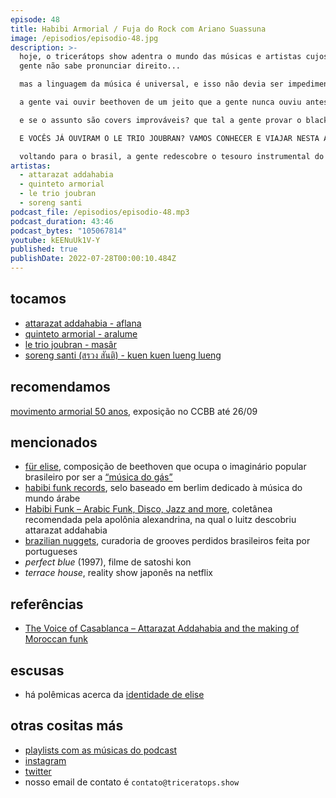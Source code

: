 ```yaml
---
episode: 48
title: Habibi Armorial / Fuja do Rock com Ariano Suassuna
image: /episodios/episodio-48.jpg
description: >-
  hoje, o tricerátops show adentra o mundo das músicas e artistas cujos nomes a
  gente não sabe pronunciar direito...

  mas a linguagem da música é universal, e isso não devia ser impedimento pra gente compartilhar o que a gente gosta! portanto, não nos leve a mal, somos apenas pessoas curiosas.

  a gente vai ouvir beethoven de um jeito que a gente nunca ouviu antes, num delicioso groove árabe de marrocos.

  e se o assunto são covers improváveis? que tal a gente provar o black sabbath numa interpretação tailandesa?

  E VOCÊS JÁ OUVIRAM O LE TRIO JOUBRAN? VAMOS CONHECER E VIAJAR NESTA ATMOSFERA PALESTINA

  voltando para o brasil, a gente redescobre o tesouro instrumental do quinteto armorial...
artistas:
  - attarazat addahabia
  - quinteto armorial
  - le trio joubran
  - soreng santi
podcast_file: /episodios/episodio-48.mp3
podcast_duration: 43:46
podcast_bytes: "105067814"
youtube: kEENuUk1V-Y
published: true
publishDate: 2022-07-28T00:00:10.484Z
---
```

## tocamos
* [attarazat addahabia - aflana](https://www.youtube.com/watch?v=DtsOQ_0PtOE)
* [quinteto armorial - aralume](https://www.youtube.com/watch?v=IpYEJ2RIScI)
* [le trio joubran - masâr](https://www.youtube.com/watch?v=LoiyWTtinbk)
* [soreng santi (สรวง สันติ) - kuen kuen lueng lueng](https://www.youtube.com/watch?v=At8Zwo2myZc)

## recomendamos
[movimento armorial 50 anos](https://ccbb.com.br/sao-paulo/programacao/movimento-armorial-50-anos/), exposição no CCBB até 26/09

## mencionados
* [für elise](https://www.youtube.com/watch?v=_mVW8tgGY_w), composição de beethoven que ocupa o imaginário popular brasileiro por ser a [“música do gás”](https://www.dw.com/pt-br/como-beethoven-virou-at%C3%A9-musiquinha-do-g%C3%A1s-no-brasil/a-55971420)
* [habibi funk records](https://en.wikipedia.org/wiki/Habibi_Funk_Records), selo baseado em berlim dedicado à música do mundo árabe
* [Habibi Funk – Arabic Funk, Disco, Jazz and more](https://open.spotify.com/playlist/3O1NpEcpTFkWNwABJug8RW), coletânea recomendada pela apolônia alexandrina, na qual o luitz descobriu attarazat addahabia
* [brazilian nuggets](https://groovierecords.bandcamp.com/album/brazilian-nuggets-back-from-the-jungle-vol-1-lp), curadoria de grooves perdidos brasileiros feita por portugueses
* *perfect blue* (1997), filme de satoshi kon
* *terrace house*, reality show japonês na netflix

## referências
* [The Voice of Casablanca – Attarazat Addahabia and the making of Moroccan funk]( https://www.thenation.com/article/archive/morocco-faradjallah-attarazat-addahabia-habibi-funk-album-review/)

## escusas
* há polêmicas acerca da [identidade de elise](https://en.wikipedia.org/wiki/Für_Elise#Identity_of_%22Elise%22)

## otras cositas más
* [playlists com as músicas do podcast](https://www.triceratops.show/playlists/)
* [instagram](https://www.instagram.com/triceratops.show/)
* [twitter](https://twitter.com/TriceratopsShow/)
* nosso email de contato é `contato@triceratops.show`
